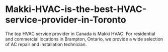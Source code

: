 # Makki-HVAC-is-the-best-HVAC-service-provider-in-Toronto
The top HVAC service provider in Canada is Makki HVAC. For residential and commercial locations in Brampton, Ontario, we provide a wide selection of AC repair and installation technician. 
